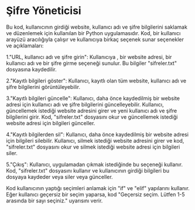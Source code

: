 # Şifre Yöneticisi
Bu kod, kullanıcının girdiği website, kullanıcı adı ve şifre bilgilerini saklamak ve düzenlemek için kullanılan bir Python uygulamasıdır. Kod, bir kullanıcı arayüzü aracılığıyla çalışır ve kullanıcıya birkaç seçenek sunar seçenekler ve açıklamaları:

1."URL, kullanıcı adı ve şifre girin": Kullanıcıya , bir website adresi, bir kullanıcı adı ve bir şifre girme seçeneği sunulur. Bu bilgiler "sifreler.txt" dosyasına kaydedilir.

2."Kayıtlı bilgileri göster": Kullanıcı, kayıtlı olan tüm website, kullanıcı adı ve şifre bilgilerini görüntüleyebilir.

3."Kayıtlı bilgileri güncelle": Kullanıcı, daha önce kaydedilmiş bir website adresi için kullanıcı adı ve şifre bilgilerini güncelleyebilir. Kullanıcı, güncellemek istediği website adresini girer ve yeni kullanıcı adı ve şifre bilgilerini girir. Kod, "sifreler.txt" dosyasını okur ve güncellemek istediği website adresi için bilgileri günceller.

4."Kayıtlı bilgilerden sil": Kullanıcı, daha önce kaydedilmiş bir website adresi için bilgileri silebilir. Kullanıcı, silmek istediği website adresini girer ve kod, "sifreler.txt" dosyasını okur ve silmek istediği website adresi için bilgileri siler.

5."Çıkış": Kullanıcı, uygulamadan çıkmak istediğinde bu seçeneği kullanır.
Kod, "sifreler.txt" dosyasını kullanır ve kullanıcının girdiği bilgileri bu dosyaya kaydeder veya siler veya günceller.

Kod kullanıcının yaptığı seçimleri anlamak için "if" ve "elif" yapılarını kullanır. Eğer kullanıcı geçersiz bir seçim yaparsa, kod "Geçersiz seçim. Lütfen 1-5 arasında bir sayı seçiniz." uyarısını verir.

